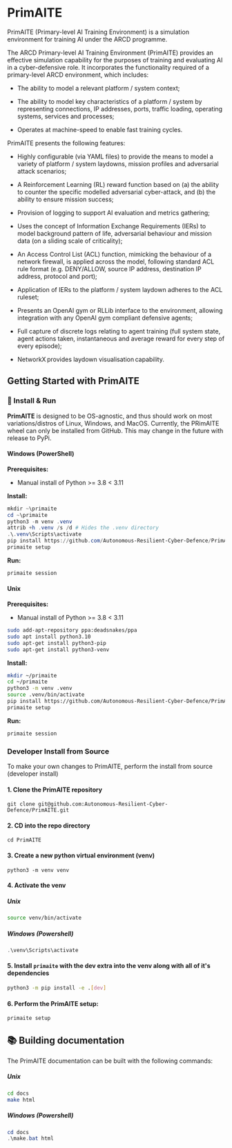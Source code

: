 # PrimAITE

PrimAITE (Primary-level AI Training Environment) is a simulation environment for training AI under the ARCD programme.

The ARCD Primary-level AI Training Environment (PrimAITE) provides an effective simulation capability for the purposes of training and evaluating AI in a cyber-defensive role. It incorporates the functionality required of a primary-level ARCD environment, which includes: 

- The ability to model a relevant platform / system context; 

- The ability to model key characteristics of a platform / system by representing connections, IP addresses, ports, traffic loading, operating systems, services and processes; 

- Operates at machine-speed to enable fast training cycles.

PrimAITE presents the following features: 

- Highly configurable (via YAML files) to provide the means to model a variety of platform / system laydowns, mission profiles and adversarial attack scenarios; 

- A Reinforcement Learning (RL) reward function based on (a) the ability to counter the specific modelled adversarial cyber-attack, and (b) the ability to ensure mission success; 

- Provision of logging to support AI evaluation and metrics gathering; 

- Uses the concept of Information Exchange Requirements (IERs) to model background pattern of life, adversarial behaviour and mission data (on a sliding scale of criticality); 

- An Access Control List (ACL) function, mimicking the behaviour of a network firewall, is applied across the model, following standard ACL rule format (e.g. DENY/ALLOW, source IP address, destination IP address, protocol and port);  

- Application of IERs to the platform / system laydown adheres to the ACL ruleset; 

- Presents an OpenAI gym or RLLib interface to the environment, allowing integration with any OpenAI gym compliant defensive agents;  

- Full capture of discrete logs relating to agent training (full system state, agent actions taken, instantaneous and average reward for every step of every episode)​; 

- NetworkX provides laydown visualisation capability.  

## Getting Started with PrimAITE

### 💫 Install & Run
**PrimAITE** is designed to be OS-agnostic, and thus should work on most variations/distros of Linux, Windows, and MacOS.
Currently, the PRimAITE wheel can only be installed from GitHub. This may change in the future with release to PyPi.

#### Windows (PowerShell)

**Prerequisites:**
* Manual install of Python >= 3.8 < 3.11

**Install:**

``` powershell
mkdir ~\primaite
cd ~\primaite
python3 -m venv .venv
attrib +h .venv /s /d # Hides the .venv directory
.\.venv\Scripts\activate
pip install https://github.com/Autonomous-Resilient-Cyber-Defence/PrimAITE/releases/download/v2.0.0/primaite-2.0.0-py3-none-any.whl
primaite setup
```

**Run:**

``` bash
primaite session
```

#### Unix

**Prerequisites:**
* Manual install of Python >= 3.8 < 3.11

``` bash
sudo add-apt-repository ppa:deadsnakes/ppa
sudo apt install python3.10
sudo apt-get install python3-pip
sudo apt-get install python3-venv
```
**Install:**

``` bash
mkdir ~/primaite
cd ~/primaite
python3 -m venv .venv
source .venv/bin/activate
pip install https://github.com/Autonomous-Resilient-Cyber-Defence/PrimAITE/releases/download/v2.0.0/primaite-2.0.0-py3-none-any.whl
primaite setup
```

**Run:**

``` bash
primaite session
```


### Developer Install from Source
To make your own changes to PrimAITE, perform the install from source (developer install)

#### 1. Clone the PrimAITE repository
``` unix
git clone git@github.com:Autonomous-Resilient-Cyber-Defence/PrimAITE.git
```

#### 2. CD into the repo directory
``` unix
cd PrimAITE
```
#### 3. Create a new python virtual environment (venv)

```unix
python3 -m venv venv
```

#### 4. Activate the venv

##### Unix
```bash
source venv/bin/activate
```

##### Windows (Powershell)
```powershell
.\venv\Scripts\activate
```

#### 5. Install `primaite` with the dev extra into the venv along with all of it's dependencies

```bash
python3 -m pip install -e .[dev]
```

#### 6. Perform the PrimAITE setup:

```bash
primaite setup
```

## 📚 Building documentation
The PrimAITE documentation can be built with the following commands:

##### Unix
```bash
cd docs
make html
```

##### Windows (Powershell)
```powershell
cd docs
.\make.bat html
```

